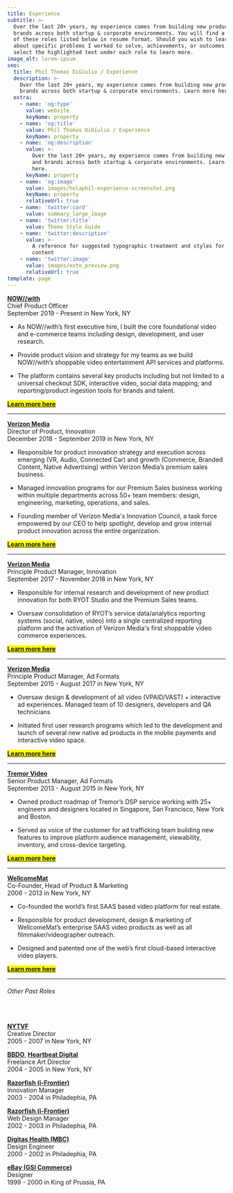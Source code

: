 ```yaml
---
title: Experience
subtitle: >-
  Over the last 20+ years, my experience comes from building new products and
  brands across both startup & corporate environments. You will find a majority
  of these roles listed below in resume format. Should you wish to learn more
  about specific problems I worked to solve, achievements, or outcomes, simply
  select the highlighted text under each role to learn more.
image_alt: lorem-ipsum
seo:
  title: Phil Thomas DiGiulio / Experience
  description: >-
    Over the last 20+ years, my experience comes from building new products and
    brands across both startup & corporate environments. Learn more here.
  extra:
    - name: 'og:type'
      value: website
      keyName: property
    - name: 'og:title'
      value: Phil Thomas DiGiulio / Experience
      keyName: property
    - name: 'og:description'
      value: >-
        Over the last 20+ years, my experience comes from building new products
        and brands across both startup & corporate environments. Learn more
        here.
      keyName: property
    - name: 'og:image'
      value: images/holaphil-experience-screenshot.png
      keyName: property
      relativeUrl: true
    - name: 'twitter:card'
      value: summary_large_image
    - name: 'twitter:title'
      value: Theme Style Guide
    - name: 'twitter:description'
      value: >-
        A reference for suggested typographic treatment and styles for your
        content
    - name: 'twitter:image'
      value: images/exto_preview.png
      relativeUrl: true
template: page
---
```

[**NOW//with**](https://nowwith.com/)
<BR>
Chief Product Officer
<BR>
September 2019 - Present in New York, NY

*   As NOW//with’s first executive hire, I built the core foundational video and e-commerce teams including design, development, and user research.

*   Provide product vision and strategy for my teams as we build NOW//with’s shoppable video entertainment API services and platforms.

*   The platform contains several key products including but not limited to a universal checkout SDK, interactive video, social data mapping, and reporting/product ingestion tools for brands and talent.

<mark>[**Learn more here**](/work/nowwith/)</mark>

<HR>

[**Verizon Media**](https://www.verizonmedia.com/)<BR>
Director of Product, Innovation<BR>
December 2018 - September 2019 in New York, NY

*   Responsible for product innovation strategy and execution across emerging (VR, Audio, Connected Car) and growth (Commerce, Branded Content, Native Advertising) within Verizon Media’s premium sales business.

*   Managed innovation programs for our Premium Sales business working within multiple departments across 50+ team members: design, engineering, marketing, operations, and sales.

*   Founding member of Verizon Media's Innovation Council, a task force empowered by our CEO  to help spotlight, develop and grow internal product innovation across the entire organization.

<mark>[**Learn more here**](/work/verizon-media-3/)</mark>

<HR>

[**Verizon Media**](https://www.verizonmedia.com/)<BR>
Principle Product Manager, Innovation<BR>
September 2017 -  November 2018 in New York, NY

*   Responsible for internal research and development of new product innovation for both RYOT Studio and the Premium Sales teams.

*   Oversaw consolidation of RYOT’s service data/analytics reporting systems (social, native, video) into a single centralized reporting platform and the activation of Verizon Media's first shoppable video commerce experiences.

<mark>[**Learn more here**](/work/verizon-media-2/)</mark>

<HR>

[**Verizon Media**](https://www.verizonmedia.com/)<BR>
Principle Product Manager, Ad Formats<BR>
September 2015 -  August 2017 in New York, NY

*   Oversaw design & development of all video (VPAID/VAST) + interactive ad experiences.
    Managed team of 10 designers, developers and QA technicians

*   Initiated first user research programs which led to the development and launch of several new native ad products in the mobile payments and interactive video space.

<mark>[**Learn more here**](/work/verizon-media-1/)</mark>

<HR>

[**Tremor Video**](https://www.tremorvideo.com/)<BR>
Senior Product Manager, Ad Formats<BR>
September 2013 -  August 2015 in New York, NY

*   Owned product roadmap of Tremor’s DSP service working with 25+ engineers and designers located in Singapore, San Francisco, New York and Boston.

*   Served as voice of the customer for ad trafficking team building new features to improve platform audience management, viewability, inventory, and cross-device targeting.

<mark>[**Learn more here**](/work/tremor-video/)</mark>

<HR>

[**WellcomeMat**](https://www.wellcomemat.com/)<BR>
Co-Founder, Head of Product & Marketing<BR>
2006 -  2013 in New York, NY

*   Co-founded the world’s first SAAS based video platform for real estate.

*   Responsible for product development, design & marketing of WellcomeMat’s enterprise SAAS video products as well as all filmmaker/videographer outreach.

*   Designed and patented one of the web’s first cloud-based interactive video players.

<mark>[**Learn more here**](/work/wellcomemat/)</mark>

<HR>

###### Other Past Roles

<BR>

[**NYTVF**](https://www.nytvf.com/)<BR>
Creative Director<BR>
2005 - 2007 in New York, NY

[**BBDO**](https://www.bbdo.com/), [**Heartbeat Digital**](https://www.weareheartbeat.com/)<BR>
Freelance Art Director<BR>
2004 - 2005 in New York, NY

[**Razorfish (i-Frontier)**](https://www.razorfish.com/)<BR>
Innovation Manager<BR>
2003 - 2004 in Philadephia, PA

[**Razorfish (i-Frontier)**](https://www.razorfish.com/)<BR>
Web Design Manager<BR>
2002 - 2003 in Philadephia, PA

[**Digitas Health (MBC)**](https://www.digitashealth.com/)<BR>
Design Engineer<BR>
2000 - 2002 in Philadephia, PA

[**eBay (GSI Commerce)**](https://www.ebay.com/)<BR>
Designer<BR>
1999 - 2000 in King of Prussia, PA

#
